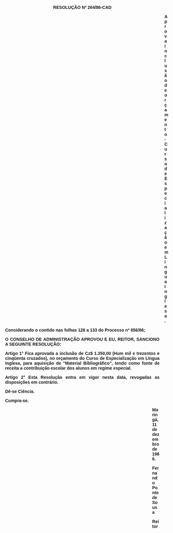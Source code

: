 <BODY>

<B><FONT FACE="Arial"><P ALIGN="CENTER">RESOLU&Ccedil;&Atilde;O Nº 264/86-CAD</P>
<P ALIGN="CENTER"></P><DIR>
<DIR>
<DIR>
<DIR>
<DIR>
<DIR>
<DIR>
<DIR>
<DIR>
<DIR>
<DIR>
<DIR>
<DIR>

</B><P ALIGN="JUSTIFY">Aprova inclus&atilde;o de or&ccedil;amento - Curso de Especializa&ccedil;&atilde;o em L&iacute;ngua Inglesa.</P>
<P ALIGN="JUSTIFY"></P></DIR>
</DIR>
</DIR>
</DIR>
</DIR>
</DIR>
</DIR>
</DIR>
</DIR>
</DIR>
</DIR>
</DIR>
</DIR>

<P ALIGN="JUSTIFY">Considerando o contido nas folhas 128 a 133 do Processo nº 856/86;</P>
<P ALIGN="JUSTIFY"></P>
<B><P ALIGN="JUSTIFY">O CONSELHO DE ADMINISTRA&Ccedil;&Atilde;O APROVOU E EU, REITOR, SANCIONO A SEGUINTE RESOLU&Ccedil;&Atilde;O:</P>
</B><P ALIGN="JUSTIFY"></P>
<B><P ALIGN="JUSTIFY">Artigo 1°</B>  Fica aprovada a inclus&atilde;o de Cz$ 1.350,00 (Hum mil e trezentos e cinq&uuml;enta cruzados), no or&ccedil;amento do Curso de Especializa&ccedil;&atilde;o em L&iacute;ngua Inglesa, para aquisi&ccedil;&atilde;o de "Material Bibliogr&aacute;fico", tendo como fonte de receita a contribui&ccedil;&atilde;o escolar dos alunos em regime especial.</P>
<B><P ALIGN="JUSTIFY">Artigo 2°</B> Esta Resolu&ccedil;&atilde;o entra em vigor nesta data, revogadas as disposi&ccedil;&otilde;es em contr&aacute;rio.</P>
<P ALIGN="JUSTIFY">D&ecirc;-se Ci&ecirc;ncia.</P>
<P ALIGN="JUSTIFY">Cumpra-se.</P><DIR>
<DIR>
<DIR>
<DIR>
<DIR>
<DIR>
<DIR>
<DIR>
<DIR>
<DIR>
<DIR>
<DIR>

<P ALIGN="JUSTIFY">Maring&aacute;, 11 de dezembro de 1986.</P>
<P ALIGN="JUSTIFY"></P>
<P ALIGN="JUSTIFY">Fernando Ponte de Sousa</P>
<P ALIGN="JUSTIFY">Reitor </P></DIR>
</DIR>
</DIR>
</DIR>
</DIR>
</DIR>
</DIR>
</DIR>
</DIR>
</DIR>
</DIR>
</DIR>
</FONT></BODY>
